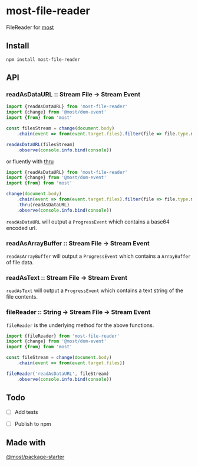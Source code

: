 # most-file-reader

FileReader for [most](https://github.com/cujojs/most)

## Install

`npm install most-file-reader`


## API

### readAsDataURL :: Stream File → Stream Event

```js
import {readAsDataURL} from 'most-file-reader'
import {change} from '@most/dom-event'
import {from} from 'most'

const filesStream = change(document.body)
    .chain(event => from(event.target.files).filter(file => file.type.match('image')))

readAsDataURL(filesStream)
    .observe(console.info.bind(console))
```

or fluently with [thru](https://github.com/cujojs/most/blob/master/docs/api.md#thru)

```js
import {readAsDataURL} from 'most-file-reader'
import {change} from '@most/dom-event'
import {from} from 'most'

change(document.body)
    .chain(event => from(event.target.files).filter(file => file.type.match('image')))
    .thru(readAsDataURL)
    .observe(console.info.bind(console))
```
`readAsDataURL` will output a `ProgressEvent` which contains a base64 encoded url.


### readAsArrayBuffer :: Stream File → Stream Event

`readAsArrayBuffer` will output a `ProgressEvent` which contains a `ArrayBuffer` of file data.

### readAsText :: Stream File → Stream Event

`readAsText` will output a `ProgressEvent` which contains a text string of the file contents.

### fileReader :: String → Stream File → Stream Event

`fileReader` is the underlying method for the above functions.

```js
import {fileReader} from 'most-file-reader'
import {change} from '@most/dom-event'
import {from} from 'most'

const fileStream = change(document.body)
    .chain(event => from(event.target.files))

fileReader('readAsDataURL', fileStream)
    .observe(console.info.bind(console))
```

## Todo
- [ ] Add tests
- [ ] Publish to npm


## Made with

[@most/package-starter](https://github.com/mostjs/package-starter)
